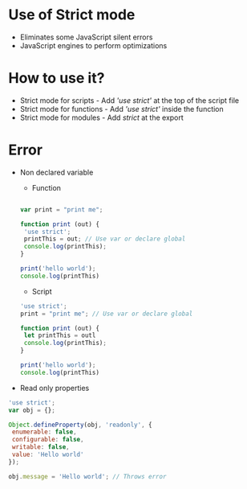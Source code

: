 # Use of Strict mode
  * Eliminates some JavaScript silent errors
  * JavaScript engines to perform optimizations
  
# How to use it?
* Strict mode for scripts - Add *'use strict'* at the top of the script file 
* Strict mode for functions - Add *'use strict'* inside the function 
* Strict mode for modules - Add *strict* at the export 

# Error 
* Non declared variable
  * Function 
   ```js

   var print = "print me";

   function print (out) {
    'use strict';
    printThis = out; // Use var or declare global
    console.log(printThis);
   }

   print('hello world');
   console.log(printThis)

   ```
  * Script 

   ```js
   'use strict';
   print = "print me"; // Use var or declare global

   function print (out) {
    let printThis = outl
    console.log(printThis);
   }

   print('hello world');
   console.log(printThis)

   ```
* Read only properties 
```js 
'use strict';
var obj = {};

Object.defineProperty(obj, 'readonly', {
 enumerable: false,
 configurable: false,
 writable: false,
 value: 'Hello world'
});

obj.message = 'Hello world'; // Throws error 

```



